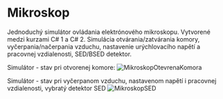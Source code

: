 # Mikroskop
Jednoduchý simulátor ovládania elektrónového mikroskopu. Vytvorené medzi kurzami C# 1 a C# 2.
Simulácia otvárania/zatvárania komory, vyčerpania/načerpania vzduchu, nastavenie urýchlovacího napětí a pracovnej vzdialenosti, SED/BSED detektor.

Simulátor - stav pri otvorenej komore:
![MikroskopOtevrenaKomora](https://user-images.githubusercontent.com/83864383/117567938-b280ea80-b0be-11eb-820e-66d2147c2a1f.png)

Simulátor - stav pri vyčerpanom vzduchu, nastavenom napětí i pracovnej vzdialenosti, vybratý detektor SED
![MikroskopSED](https://user-images.githubusercontent.com/83864383/117567945-b4e34480-b0be-11eb-92a0-bbfe22c8764a.png)
